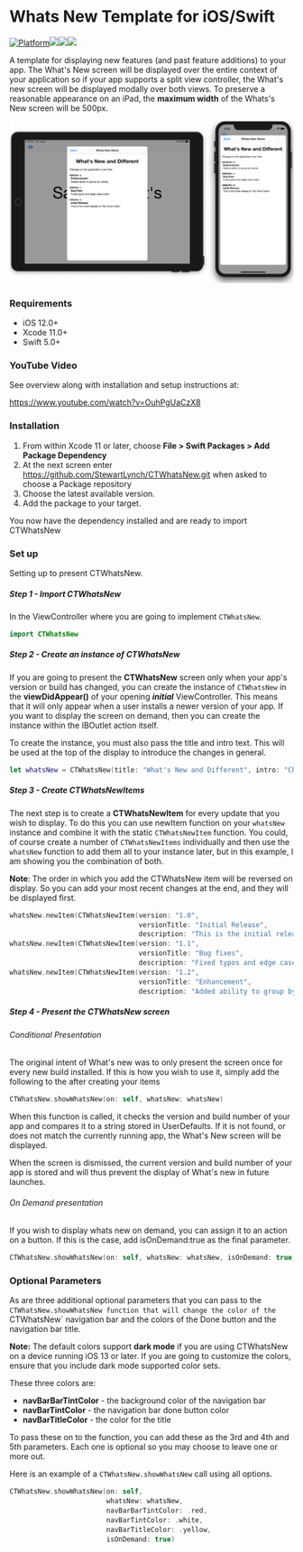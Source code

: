 # Whats New Template for iOS/Swift
[![Platform](http://img.shields.io/badge/platform-iOS-blue.svg?style=flat)](https://developer.apple.com/iphone/index.action)[![](http://img.shields.io/badge/language-Swift-brightgreen.svg?color=orange)](https://developer.apple.com/swift)![](https://img.shields.io/github/tag/stewartlynch/CTWhatsNew?style=flat)![](https://img.shields.io/github/last-commit/StewartLynch/CTWhatsNew)

A template for displaying new features (and past feature additions) to your app.
The What's New screen will be displayed over the entire context of your application so if your app supports a split view controller, the What's new screen will be displayed modally over both views.  To preserve a reasonable appearance on an iPad, the **maximum width** of the Whats's New screen will be 500px.

![SampleScreen](SampleScreen.png)

### Requirements
- iOS 12.0+
- Xcode 11.0+
- Swift 5.0+
### YouTube Video

See overview along with installation and setup instructions at:

https://www.youtube.com/watch?v=OuhPgUaCzX8

### Installation

1. From within Xcode 11 or later, choose **File > Swift Packages > Add Package Dependency**
2. At the next screen enter https://github.com/StewartLynch/CTWhatsNew.git when asked to choose a Package repository
3. Choose the latest available version.
4. Add the package to your target.

You now have the dependency installed and are ready to import CTWhatsNew

### Set up

Setting up to present CTWhatsNew.

##### Step 1 - Import CTWhatsNew

In the ViewController where you are going to implement `CTWhatsNew`.

```swift
import CTWhatsNew
```

##### Step 2 - Create an instance of CTWhatsNew
If you are going to present the **CTWhatsNew** screen only when your app's version or build has changed, you can create the instance of `CTWhatsNew` in the **viewDidAppear()** of your opening ***initial*** ViewController.  This means that it will only appear when a user installs a newer version of your app.  If you want to display the screen on demand, then you can create the instance within the IBOutlet action itself.

To create the instance, you must also pass the title and intro text.  This will be used at the top of the display to introduce the changes in general.

```swift
let whatsNew = CTWhatsNew(title: "What's New and Different", intro: "Changes to this application over time.")
```

##### Step 3 - Create CTWhatsNewItems

The next step is to create a **CTWhatsNewItem** for every update that you wish to display.  To do this you can  use newItem function on your `whatsNew` instance and combine it with the static `CTWhatsNewItem` function.  You could, of course create a number of `CTWhatsNewItems` individually and then use the `whatsNew` function to add them all to your instance later, but in this example, I am showing you the combination of both.

**Note**: The order in which you add the CTWhatsNew item will be reversed on display.  So you can add your most recent changes at the end, and they will be displayed first.

```swift
whatsNew.newItem(CTWhatsNewItem(version: "1.0",
                                versionTitle: "Initial Release",
                                description: "This is the initial release."))
whatsNew.newItem(CTWhatsNewItem(version: "1.1",
                                versionTitle: "Bug fixes",
                                description: "Fixed typos and edge case crash."))
whatsNew.newItem(CTWhatsNewItem(version: "1.2",
                                versionTitle: "Enhancement",
                                description: "Added ability to group by variety."))
```

##### Step 4 - Present the CTWhatsNew screen

###### Conditional Presentation

The original intent of What's new was to only present the screen once for every new build installed.  If this is how you wish to use it, simply add the following to the after creating your items

```swift
CTWhatsNew.showWhatsNew(on: self, whatsNew: whatsNew)
```
When this function is called, it checks the version and build number of your app and compares it to a string stored in UserDefaults.  If it is not found, or does not match the currently running app, the What's New screen will be displayed.  

When the screen is dismissed, the current version and build number of your app is stored and will thus prevent the display of What's new in future launches.

###### On Demand presentation

If you wish to display whats new on demand, you can assign it to an action on a button.  If this is the case, add isOnDemand:true as the final parameter.
```swift
CTWhatsNew.showWhatsNew(on: self, whatsNew: whatsNew, isOnDemand: true)
```
### Optional Parameters

As are three additional optional parameters that you can pass to the `CTWhatsNew.showWhatsNew function that will change the color of the `CTWhatsNew` navigation bar and the colors of the Done button and the navigation bar title.  

**Note:** The default colors support **dark mode** if you are using CTWhatsNew on a device running iOS 13 or later.  If you are going to customize the colors, ensure that you include dark mode supported color sets.

These three colors are:

- **navBarBarTintColor** - the background color of the navigation bar
- **navBarTintColor** - the navigation bar done button color
- **navBarTitleColor** - the color for the title

To pass these on to the function, you can add these as the 3rd and 4th and 5th parameters.  Each one is optional so you may choose to leave one or more out.

Here is an example of a `CTWhatsNew.showWhatsNew` call using all options.

```swift
CTWhatsNew.showWhatsNew(on: self,
                        whatsNew: whatsNew,
                        navBarBarTintColor: .red,
                        navBarTintColor: .white,
                        navBarTitleColor: .yellow,
                        isOnDemand: true)
```


